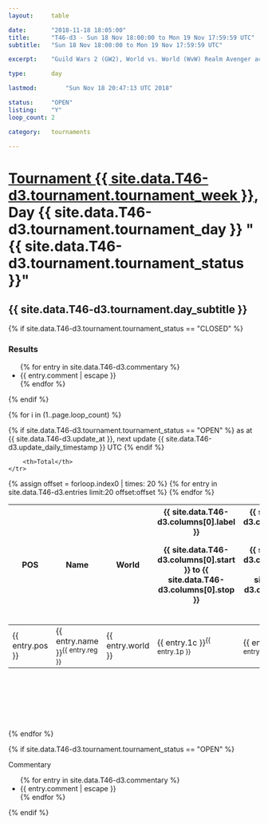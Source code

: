 ```yaml
---
layout: 	table

date: 		"2018-11-18 18:05:00"
title: 		"T46-d3 - Sun 18 Nov 18:00:00 to Mon 19 Nov 17:59:59 UTC"
subtitle: 	"Sun 18 Nov 18:00:00 to Mon 19 Nov 17:59:59 UTC"

excerpt:    "Guild Wars 2 (GW2), World vs. World (WvW) Realm Avenger achivement Tournament. \"Every Kill Counts\""

type:       day

lastmod: 		"Sun Nov 18 20:47:13 UTC 2018"

status:     "OPEN"
listing:    "Y"
loop_count: 2

category: 	tournaments

---
```

<div class="table_header">
    <h1><a href="{{ site.data.T46-d3.tournament.week_url }}">Tournament {{ site.data.T46-d3.tournament.tournament_week }}</a>, Day {{ site.data.T46-d3.tournament.tournament_day }} "{{ site.data.T46-d3.tournament.tournament_status }}"</h1>
    <h2>{{ site.data.T46-d3.tournament.day_subtitle }}</h2> 
</div>

{% if site.data.T46-d3.tournament.tournament_status == "CLOSED" %} 
<div class="commentary">
  <h3>Results</h3>
  <ul>
    {% for entry in site.data.T46-d3.commentary %}
    <li class="commentary_list">{{ entry.comment | escape }}</li>
    {% endfor %}
  </ul>
</div>
{% endif %}


{% for i in (1..page.loop_count) %}

{% if site.data.T46-d3.tournament.tournament_status == "OPEN" %} 
<span class="table_nextupdate">as at {{ site.data.T46-d3.update_at }}, next update {{ site.data.T46-d3.update_daily_timestamp }} UTC</span> 
{% endif %}

<table class="day_table">
  <colgroup>
    <col style="width:18px">
    <col style="width:55px">
    <col style="width:55px">
    <col style="width:12px">
    <col style="width:12px">
    <col style="width:12px">
    <col style="width:12px">
    <col style="width:12px">
    <col style="width:12px">
    <col style="width:12px">
    <col style="width:12px">
    <col style="width:12px">
    <col style="width:12px">
    <col style="width:12px">
    <col style="width:12px">
    <col style="width:12px">
    <col style="width:12px">
    <col style="width:12px">
    <col style="width:12px">
    <col style="width:12px">
    <col style="width:12px">
    <col style="width:12px">
    <col style="width:12px">
    <col style="width:12px">
    <col style="width:12px">
    <col style="width:12px">
    <col style="width:12px">
    <col style="width:18px">
  </colgroup>  
  <thead>
    <tr>
        <th>POS</th>
        <th class="AlignLeft">Name</th>
        <th class="AlignLeft">World</th>

<th><div class="label">{{ site.data.T46-d3.columns[0].label }}<p class="onhover">{{ site.data.T46-d3.columns[0].start }} to {{ site.data.T46-d3.columns[0].stop }}</p></div>​</th>
<th><div class="label">{{ site.data.T46-d3.columns[1].label }}<p class="onhover">{{ site.data.T46-d3.columns[1].start }} to {{ site.data.T46-d3.columns[1].stop }}</p></div>​</th>
<th><div class="label">{{ site.data.T46-d3.columns[2].label }}<p class="onhover">{{ site.data.T46-d3.columns[2].start }} to {{ site.data.T46-d3.columns[2].stop }}</p></div>​</th>
<th><div class="label">{{ site.data.T46-d3.columns[3].label }}<p class="onhover">{{ site.data.T46-d3.columns[3].start }} to {{ site.data.T46-d3.columns[3].stop }}</p></div>​</th>
<th><div class="label">{{ site.data.T46-d3.columns[4].label }}<p class="onhover">{{ site.data.T46-d3.columns[4].start }} to {{ site.data.T46-d3.columns[4].stop }}</p></div>​</th>
<th><div class="label">{{ site.data.T46-d3.columns[5].label }}<p class="onhover">{{ site.data.T46-d3.columns[5].start }} to {{ site.data.T46-d3.columns[5].stop }}</p></div>​</th>
<th><div class="label">{{ site.data.T46-d3.columns[6].label }}<p class="onhover">{{ site.data.T46-d3.columns[6].start }} to {{ site.data.T46-d3.columns[6].stop }}</p></div>​</th>
<th><div class="label">{{ site.data.T46-d3.columns[7].label }}<p class="onhover">{{ site.data.T46-d3.columns[7].start }} to {{ site.data.T46-d3.columns[7].stop }}</p></div>​</th>
<th><div class="label">{{ site.data.T46-d3.columns[8].label }}<p class="onhover">{{ site.data.T46-d3.columns[8].start }} to {{ site.data.T46-d3.columns[8].stop }}</p></div>​</th>
<th><div class="label">{{ site.data.T46-d3.columns[9].label }}<p class="onhover">{{ site.data.T46-d3.columns[9].start }} to {{ site.data.T46-d3.columns[9].stop }}</p></div>​</th>
<th><div class="label">{{ site.data.T46-d3.columns[10].label }}<p class="onhover">{{ site.data.T46-d3.columns[10].start }} to {{ site.data.T46-d3.columns[10].stop }}</p></div>​</th>

<th><div class="label">{{ site.data.T46-d3.columns[11].label }}<p class="onhover">{{ site.data.T46-d3.columns[11].start }} to {{ site.data.T46-d3.columns[11].stop }}</p></div>​</th>
<th><div class="label">{{ site.data.T46-d3.columns[12].label }}<p class="onhover">{{ site.data.T46-d3.columns[12].start }} to {{ site.data.T46-d3.columns[12].stop }}</p></div>​</th>
<th><div class="label">{{ site.data.T46-d3.columns[13].label }}<p class="onhover">{{ site.data.T46-d3.columns[13].start }} to {{ site.data.T46-d3.columns[13].stop }}</p></div>​</th>
<th><div class="label">{{ site.data.T46-d3.columns[14].label }}<p class="onhover">{{ site.data.T46-d3.columns[14].start }} to {{ site.data.T46-d3.columns[14].stop }}</p></div>​</th>
<th><div class="label">{{ site.data.T46-d3.columns[15].label }}<p class="onhover">{{ site.data.T46-d3.columns[15].start }} to {{ site.data.T46-d3.columns[15].stop }}</p></div>​</th>
<th><div class="label">{{ site.data.T46-d3.columns[16].label }}<p class="onhover">{{ site.data.T46-d3.columns[16].start }} to {{ site.data.T46-d3.columns[16].stop }}</p></div>​</th>
<th><div class="label">{{ site.data.T46-d3.columns[17].label }}<p class="onhover">{{ site.data.T46-d3.columns[17].start }} to {{ site.data.T46-d3.columns[17].stop }}</p></div>​</th>
<th><div class="label">{{ site.data.T46-d3.columns[18].label }}<p class="onhover">{{ site.data.T46-d3.columns[18].start }} to {{ site.data.T46-d3.columns[18].stop }}</p></div>​</th>
<th><div class="label">{{ site.data.T46-d3.columns[19].label }}<p class="onhover">{{ site.data.T46-d3.columns[19].start }} to {{ site.data.T46-d3.columns[19].stop }}</p></div>​</th>
<th><div class="label">{{ site.data.T46-d3.columns[20].label }}<p class="onhover">{{ site.data.T46-d3.columns[20].start }} to {{ site.data.T46-d3.columns[20].stop }}</p></div>​</th>

<th><div class="label">{{ site.data.T46-d3.columns[21].label }}<p class="onhover">{{ site.data.T46-d3.columns[21].start }} to {{ site.data.T46-d3.columns[21].stop }}</p></div>​</th>
<th><div class="label">{{ site.data.T46-d3.columns[22].label }}<p class="onhover">{{ site.data.T46-d3.columns[22].start }} to {{ site.data.T46-d3.columns[22].stop }}</p></div>​</th>
<th><div class="label">{{ site.data.T46-d3.columns[23].label }}<p class="onhover">{{ site.data.T46-d3.columns[23].start }} to {{ site.data.T46-d3.columns[23].stop }}</p></div>​</th>

        <th>Total</th>
    </tr>
  </thead>
  {% assign offset = forloop.index0 | times: 20 %}
<tbody>
{% for entry in site.data.T46-d3.entries limit:20 offset:offset %}
  <tr>
    <td class="pl{{ entry.pos }}">{{ entry.pos }}</td>
    <td class="AlignLeft">{{ entry.name }}<sup>{{ entry.reg }}</sup></td>
    <td class="AlignLeft">{{ entry.world }}</td>
    <td class="pl{{ entry.1p }}">{{ entry.1c }}<sup>{{ entry.1p }}</sup></td>
    <td class="pl{{ entry.2p }}">{{ entry.2c }}<sup>{{ entry.2p }}</sup></td>
    <td class="pl{{ entry.3p }}">{{ entry.3c }}<sup>{{ entry.3p }}</sup></td>
    <td class="pl{{ entry.4p }}">{{ entry.4c }}<sup>{{ entry.4p }}</sup></td>
    <td class="pl{{ entry.5p }}">{{ entry.5c }}<sup>{{ entry.5p }}</sup></td>
    <td class="pl{{ entry.6p }}">{{ entry.6c }}<sup>{{ entry.6p }}</sup></td>
    <td class="pl{{ entry.7p }}">{{ entry.7c }}<sup>{{ entry.7p }}</sup></td>
    <td class="pl{{ entry.8p }}">{{ entry.8c }}<sup>{{ entry.8p }}</sup></td>
    <td class="pl{{ entry.9p }}">{{ entry.9c }}<sup>{{ entry.9p }}</sup></td>
    <td class="pl{{ entry.10p }}">{{ entry.10c }}<sup>{{ entry.10p }}</sup></td>
    <td class="pl{{ entry.11p }}">{{ entry.11c }}<sup>{{ entry.11p }}</sup></td>
    <td class="pl{{ entry.12p }}">{{ entry.12c }}<sup>{{ entry.12p }}</sup></td>
    <td class="pl{{ entry.13p }}">{{ entry.13c }}<sup>{{ entry.13p }}</sup></td>
    <td class="pl{{ entry.14p }}">{{ entry.14c }}<sup>{{ entry.14p }}</sup></td>
    <td class="pl{{ entry.15p }}">{{ entry.15c }}<sup>{{ entry.15p }}</sup></td>
    <td class="pl{{ entry.16p }}">{{ entry.16c }}<sup>{{ entry.16p }}</sup></td>
    <td class="pl{{ entry.17p }}">{{ entry.17c }}<sup>{{ entry.17p }}</sup></td>
    <td class="pl{{ entry.18p }}">{{ entry.18c }}<sup>{{ entry.18p }}</sup></td>
    <td class="pl{{ entry.19p }}">{{ entry.19c }}<sup>{{ entry.19p }}</sup></td>
    <td class="pl{{ entry.20p }}">{{ entry.20c }}<sup>{{ entry.20p }}</sup></td>
    <td class="pl{{ entry.21p }}">{{ entry.21c }}<sup>{{ entry.21p }}</sup></td>
    <td class="pl{{ entry.22p }}">{{ entry.22c }}<sup>{{ entry.22p }}</sup></td>
    <td class="pl{{ entry.23p }}">{{ entry.23c }}<sup>{{ entry.23p }}</sup></td>
    <td class="pl{{ entry.24p }}">{{ entry.24c }}<sup>{{ entry.24p }}</sup></td>
    <td>{{ entry.total }}</td>
  </tr>
{% endfor %}  
</tbody>
</table>
<div class="leaderboard">
  <script async src="//pagead2.googlesyndication.com/pagead/js/adsbygoogle.js"></script>
  <!-- 728x90 -->
  <ins class="adsbygoogle"
       style="display:inline-block;width:728px;height:90px"
       data-ad-client="ca-pub-3274917281288240"
       data-ad-slot="3870538733"></ins>
  <script>
  (adsbygoogle = window.adsbygoogle || []).push({});
  </script>    
</div>
<br />
{% endfor %}

{% if site.data.T46-d3.tournament.tournament_status == "OPEN" %} 
<div class="commentary">
  <span class="commentary_title">Commentary</span>
  <ul>
    {% for entry in site.data.T46-d3.commentary %}
    <li class="commentary_list">{{ entry.comment | escape }}</li>
    {% endfor %}
  </ul>
</div>
{% endif %}


